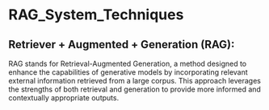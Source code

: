 # RAG_System_Techniques

## Retriever + Augmented + Generation (RAG):
RAG stands for Retrieval-Augmented Generation, a method designed to enhance the capabilities of generative models by incorporating relevant external information retrieved from a large corpus. This approach leverages the strengths of both retrieval and generation to provide more informed and contextually appropriate outputs.
